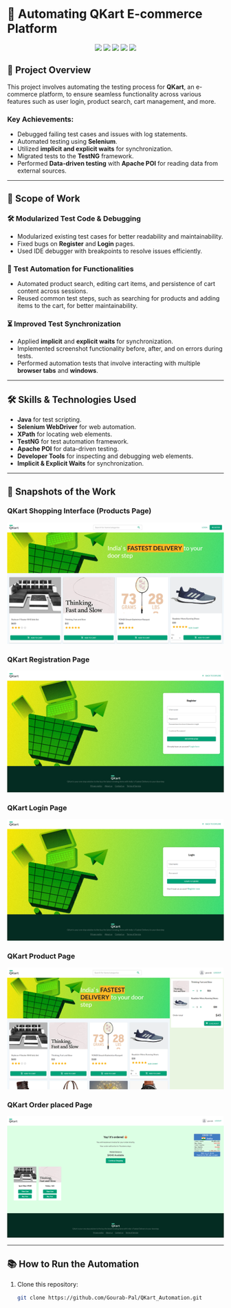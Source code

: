 # 🛒 **Automating QKart E-commerce Platform**  

<p align="center">
  <img src="https://img.shields.io/badge/Selenium-Tools-blue?style=for-the-badge&logo=selenium&logoColor=white">
  <img src="https://img.shields.io/badge/Java-Programming-orange?style=for-the-badge&logo=java&logoColor=white">
  <img src="https://img.shields.io/badge/TestNG-Testing-green?style=for-the-badge&logo=testng&logoColor=white">
  <img src="https://img.shields.io/badge/Apache_POI-Data_Handling-red?style=for-the-badge">
  <img src="https://img.shields.io/badge/Synchronization-Wait_Techniques-yellow?style=for-the-badge">
</p>

## 🌟 **Project Overview**  
This project involves automating the testing process for **QKart**, an e-commerce platform, to ensure seamless functionality across various features such as user login, product search, cart management, and more.  

### Key Achievements:  
- Debugged failing test cases and issues with log statements.  
- Automated testing using **Selenium**.  
- Utilized **implicit and explicit waits** for synchronization.  
- Migrated tests to the **TestNG** framework.  
- Performed **Data-driven testing** with **Apache POI** for reading data from external sources.  

---

## 🚀 **Scope of Work**  

### 🛠 **Modularized Test Code & Debugging**  
- Modularized existing test cases for better readability and maintainability.  
- Fixed bugs on **Register** and **Login** pages.  
- Used IDE debugger with breakpoints to resolve issues efficiently.  

### 🔎 **Test Automation for Functionalities**  
- Automated product search, editing cart items, and persistence of cart content across sessions.  
- Reused common test steps, such as searching for products and adding items to the cart, for better maintainability.  

### ⏳ **Improved Test Synchronization**  
- Applied **implicit** and **explicit waits** for synchronization.  
- Implemented screenshot functionality before, after, and on errors during tests.  
- Performed automation tests that involve interacting with multiple **browser tabs** and **windows**.  

---

## 🛠️ **Skills & Technologies Used**  
- **Java** for test scripting.  
- **Selenium WebDriver** for web automation.  
- **XPath** for locating web elements.  
- **TestNG** for test automation framework.  
- **Apache POI** for data-driven testing.  
- **Developer Tools** for inspecting and debugging web elements.  
- **Implicit & Explicit Waits** for synchronization.  

---

## 📸 **Snapshots of the Work**  
### **QKart Shopping Interface (Products Page)**  
![QKart home Page](qkart_aut.png)  

### **QKart Registration Page**  
![QKart Registration Page](qkart_register.png)  

### **QKart Login Page**  
![QKart Login Page](qkart_login.png)  

### **QKart Product Page**  
![QKart Product Page](qkart_product.png)  

### **QKart Order placed Page**  
![QKart Order placed Page](qkart_thanks.png)  



---

## 📚 **How to Run the Automation**  
1. Clone this repository:  
   ```bash
   git clone https://github.com/Gourab-Pal/QKart_Automation.git
